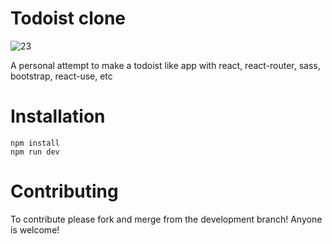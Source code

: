 # Todoist clone
![23](https://github.com/JAsaxon/Todoist/assets/64657442/43fcf6d5-e0df-4022-b57d-01d9fd60f5f5)

A personal attempt to make a todoist like app with react, react-router, sass, bootstrap, react-use, etc

# Installation

```
npm install
npm run dev
```

# Contributing

To contribute please fork and merge from the development branch! Anyone is welcome!
